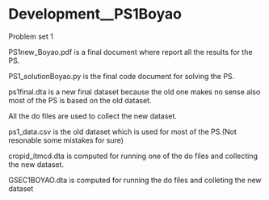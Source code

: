 # Development__PS1Boyao
Problem set 1

PS1new_Boyao.pdf is a final document where report all the results for the PS.

PS1_solutionBoyao.py is the final code document for solving the PS.

ps1final.dta is a new final dataset because the old one makes no sense also most of the PS is based on the old dataset.


All the do files are used to collect the new dataset.

ps1_data.csv is the old dataset which is used for most of the PS.(Not resonable some mistakes for sure)

cropid_itmcd.dta is computed for running one of the do files and collecting the new dataset.

GSEC1BOYAO.dta is computed for running the do files and colleting the new dataset
